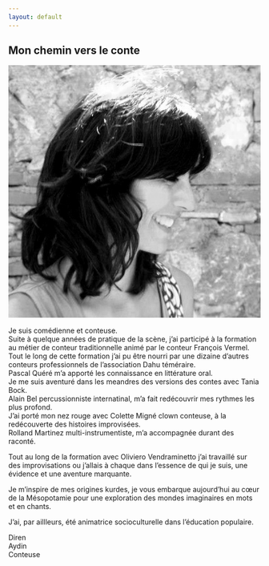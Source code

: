 ```yaml
---
layout: default
---
```


   <h2 id="mon-chemin-vers-le-conte">Mon chemin vers le conte</h2>
<p><img src="./photo/noir -bl.jpg" alt="diren en noir et blanc" class="parcours" /></p>

<p class="tx-parcours">Je suis comédienne et conteuse.<br />
Suite à quelque années de pratique de la scène, j’ai participé à la
formation au métier de conteur traditionnelle animé par le conteur
François Vermel.<br />
Tout le long de cette formation j’ai pu être nourri par une dizaine
d’autres conteurs professionnels de l’association Dahu téméraire.<br />
Pascal Quéré m’a apporté les connaissance en littérature oral.<br />
Je me suis aventuré dans les meandres des versions des contes avec Tania
Bock.<br />
Alain Bel percussionniste internatinal, m’a fait redécouvrir mes rythmes
les plus profond.<br />
J’ai porté mon nez rouge avec Colette Migné clown conteuse, à la
redécouverte des histoires improvisées.<br />
Rolland Martinez multi-instrumentiste, m’a accompagnée durant des raconté.</p>

<p>Tout au long de la formation avec Oliviero Vendraminetto j’ai travaillé
sur des improvisations ou j’allais à chaque dans l’essence de qui je suis,
une évidence et une aventure marquante.</p>

<p>Je m’inspire de mes origines kurdes, je vous embarque aujourd’hui au cœur
de la Mésopotamie pour une exploration des mondes imaginaires en mots et
en chants.</p>

<p>J’ai, par aillleurs, été animatrice socioculturelle dans l’éducation
populaire.</p>

<div class="logo-parcours">
<p>
  Diren <br />
  Aydin <br />
  Conteuse
</p>
</div>

   </body>
</html>
